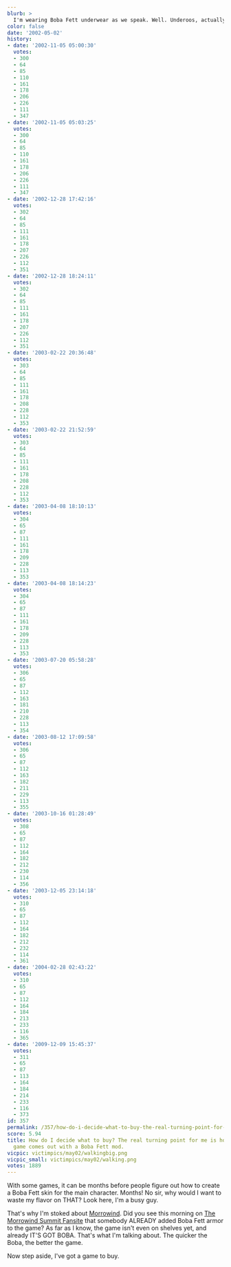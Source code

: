 ```yaml
---
blurb: >
  I'm wearing Boba Fett underwear as we speak. Well. Underoos, actually.
color: false
date: '2002-05-02'
history:
- date: '2002-11-05 05:00:30'
  votes:
  - 300
  - 64
  - 85
  - 110
  - 161
  - 178
  - 206
  - 226
  - 111
  - 347
- date: '2002-11-05 05:03:25'
  votes:
  - 300
  - 64
  - 85
  - 110
  - 161
  - 178
  - 206
  - 226
  - 111
  - 347
- date: '2002-12-28 17:42:16'
  votes:
  - 302
  - 64
  - 85
  - 111
  - 161
  - 178
  - 207
  - 226
  - 112
  - 351
- date: '2002-12-28 18:24:11'
  votes:
  - 302
  - 64
  - 85
  - 111
  - 161
  - 178
  - 207
  - 226
  - 112
  - 351
- date: '2003-02-22 20:36:48'
  votes:
  - 303
  - 64
  - 85
  - 111
  - 161
  - 178
  - 208
  - 228
  - 112
  - 353
- date: '2003-02-22 21:52:59'
  votes:
  - 303
  - 64
  - 85
  - 111
  - 161
  - 178
  - 208
  - 228
  - 112
  - 353
- date: '2003-04-08 18:10:13'
  votes:
  - 304
  - 65
  - 87
  - 111
  - 161
  - 178
  - 209
  - 228
  - 113
  - 353
- date: '2003-04-08 18:14:23'
  votes:
  - 304
  - 65
  - 87
  - 111
  - 161
  - 178
  - 209
  - 228
  - 113
  - 353
- date: '2003-07-20 05:58:28'
  votes:
  - 306
  - 65
  - 87
  - 112
  - 163
  - 181
  - 210
  - 228
  - 113
  - 354
- date: '2003-08-12 17:09:58'
  votes:
  - 306
  - 65
  - 87
  - 112
  - 163
  - 182
  - 211
  - 229
  - 113
  - 355
- date: '2003-10-16 01:28:49'
  votes:
  - 308
  - 65
  - 87
  - 112
  - 164
  - 182
  - 212
  - 230
  - 114
  - 356
- date: '2003-12-05 23:14:18'
  votes:
  - 310
  - 65
  - 87
  - 112
  - 164
  - 182
  - 212
  - 232
  - 114
  - 361
- date: '2004-02-28 02:43:22'
  votes:
  - 310
  - 65
  - 87
  - 112
  - 164
  - 184
  - 213
  - 233
  - 116
  - 365
- date: '2009-12-09 15:45:37'
  votes:
  - 311
  - 65
  - 87
  - 113
  - 164
  - 184
  - 214
  - 233
  - 116
  - 373
id: 357
permalink: /357/how-do-i-decide-what-to-buy-the-real-turning-point-for-me-is-how-quickly-a-game-comes-out-with-a-boba-fett-mod/
score: 5.94
title: How do I decide what to buy? The real turning point for me is how quickly a
  game comes out with a Boba Fett mod.
vicpic: victimpics/may02/walkingbig.png
vicpic_small: victimpics/may02/walking.png
votes: 1889
---
```


With some games, it can be months before people figure out how to create
a Boba Fett skin for the main character. Months! No sir, why would I
want to waste my flavor on THAT? Look here, I'm a busy guy.

That's why I'm stoked about
[Morrowind](https://web.archive.org/web/20020502000000/http://gamespy.com/previews/march02/morrowind/).
Did you see this morning on [The Morrowind Summit
Fansite](https://web.archive.org/web/20020502000000/http://www.rpgplanet.com/morrowind/)
that somebody ALREADY added Boba Fett armor to the game? As far as I
know, the game isn't even on shelves yet, and already IT'S GOT BOBA.
That's what I'm talking about. The quicker the Boba, the better the
game.

Now step aside, I've got a game to buy.
